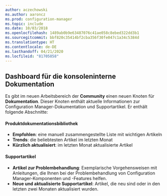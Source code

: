 ```yaml
---
author: aczechowski
ms.author: aaroncz
ms.prod: configuration-manager
ms.topic: include
ms.date: 10/03/2018
ms.openlocfilehash: 1489ab0b9e63487076c41ae058c8ebed322dd3b1
ms.sourcegitcommit: bbf820c35414bf2cba356f30fe047c1a34c5384d
ms.translationtype: HT
ms.contentlocale: de-DE
ms.lasthandoff: 04/21/2020
ms.locfileid: "81705858"
---
```

## <a name="in-console-documentation-dashboard"></a><a name="bkmk_doc-dashboard"></a> Dashboard für die konsoleninterne Dokumentation
<!--1357546-->

Es gibt im neuen Arbeitsbereich der **Community** einen neuen Knoten für **Dokumentation**. Dieser Knoten enthält aktuelle Informationen zur Configuration Manager-Dokumentation und Supportartikel. Er enthält folgende Abschnitte:  

#### <a name="product-documentation-library"></a>Produktdokumentationsbibliothek
- **Empfohlen**: eine manuell zusammengestellte Liste mit wichtigen Artikeln
- **Trends**: die beliebtesten Artikel im letzten Monat
- **Kürzlich aktualisiert**: im letzten Monat aktualisierte Artikel

#### <a name="support-articles"></a>Supportartikel
- **Artikel zur Problembehandlung**: Exemplarische Vorgehensweisen mit Anleitungen, die Ihnen bei der Problembehandlung von Configuration Manager-Komponenten und -Features helfen.
- **Neue und aktualisierte Supportartikel**: Artikel, die neu sind oder in den letzten zwei Monaten aktualisiert wurden.


